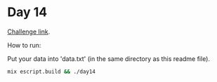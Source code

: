 # Day 14

[Challenge link](https://adventofcode.com/2015/day/14).

How to run:

Put your data into 'data.txt' (in the same directory as this readme file).

```sh
mix escript.build && ./day14
```
